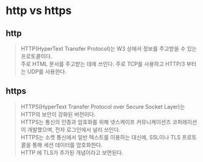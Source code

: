 # http vs https

## http 
> HTTP(HyperText Transfer Protocol)는 W3 상에서 정보를 주고받을 수 있는 프로토콜이다.   
> 주로 HTML 문서를 주고받는 데에 쓰인다. 주로 TCP를 사용하고 HTTP/3 부터는 UDP를 사용한다.  

## https
> HTTPS(HyperText Transfer Protocol over Secure Socket Layer)는 HTTP의 보안이 강화된 버전이다.   
> HTTPS는 통신의 인증과 암호화를 위해 넷스케이프 커뮤니케이션즈 코퍼레이션이 개발했으며, 전자 로그인에서 널리 쓰인다.  
> HTTPS는 소켓 통신에서 일반 텍스트를 이용하는 대신에, SSL이나 TLS 프로토콜을 통해 세션 데이터를 암호화한다.  
> HTTP 에 TLS가 추가된 개념이라고 보면된다.  